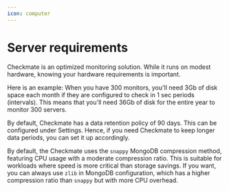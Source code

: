 ```yaml
---
icon: computer
---
```


# Server requirements

Checkmate is an optimized monitoring solution. While it runs on modest hardware, knowing your hardware requirements is important.&#x20;

Here is an example: When you have 300 monitors, you'll need 3Gb of disk space each month if they are configured to check in 1 sec periods (intervals). This means that you'll need 36Gb of disk for the entire year to monitor 300 servers.

By default, Checkmate has a data retention policy of 90 days. This can be configured under Settings. Hence, if you need Checkmate to keep longer data periods, you can set it up accordingly.&#x20;

By default, the Checkmate uses the `snappy` MongoDB compression method, featuring CPU usage with a moderate compression ratio. This is suitable for workloads where speed is more critical than storage savings. If you want, you can always use `zlib` in MongoDB configuration, which has a higher compression ratio than `snappy` but with more CPU overhead.

